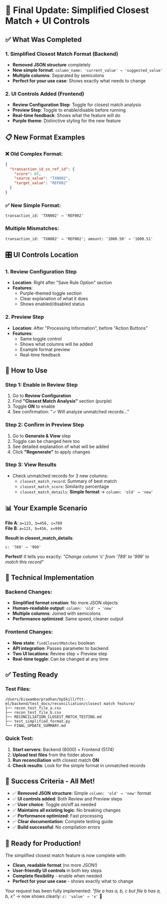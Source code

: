 # 🎉 Final Update: Simplified Closest Match + UI Controls

## ✅ What Was Completed

### 1. **Simplified Closest Match Format (Backend)**
- **Removed JSON structure** completely
- **New simple format**: `column_name: 'current_value' → 'suggested_value'`
- **Multiple columns**: Separated by semicolons
- **Perfect for your use case**: Shows exactly what needs to change

### 2. **UI Controls Added (Frontend)**  
- **Review Configuration Step**: Toggle for closest match analysis
- **Preview Step**: Toggle to enable/disable before running
- **Real-time feedback**: Shows what the feature will do
- **Purple theme**: Distinctive styling for the new feature

## 📋 New Format Examples

### ❌ Old Complex Format:
```json
{
  "transaction_id_vs_ref_id": {
    "score": 85,
    "source_value": "TXN002", 
    "target_value": "REF002"
  }
}
```

### ✅ New Simple Format:
```
transaction_id: 'TXN002' → 'REF002'
```

### Multiple Mismatches:
```
transaction_id: 'TXN002' → 'REF002'; amount: '1000.50' → '1000.51'
```

## 🎛️ UI Controls Location

### 1. **Review Configuration Step**
- **Location**: Right after "Save Rule Option" section
- **Features**: 
  - Purple-themed toggle section
  - Clear explanation of what it does
  - Shows enabled/disabled status

### 2. **Preview Step** 
- **Location**: After "Processing Information", before "Action Buttons"
- **Features**:
  - Same toggle control
  - Shows what columns will be added
  - Example format preview
  - Real-time feedback

## 🚀 How to Use

### Step 1: Enable in Review Step
1. Go to **Review Configuration** 
2. Find **"Closest Match Analysis"** section (purple)
3. Toggle **ON** to enable
4. See confirmation: "✓ Will analyze unmatched records..."

### Step 2: Confirm in Preview Step  
1. Go to **Generate & View** step
2. Toggle can be changed here too
3. See detailed explanation of what will be added
4. Click **"Regenerate"** to apply changes

### Step 3: View Results
- Check unmatched records for 3 new columns:
  - `closest_match_record`: Summary of best match 
  - `closest_match_score`: Similarity percentage
  - `closest_match_details`: **Simple format** → `column: 'old' → 'new'`

## 📊 Your Example Scenario  

**File A**: `a=123, b=456, c=789`  
**File B**: `a=123, b=456, x=999`

**Result in closest_match_details**:
```
c: '789' → '999'
```

**Perfect!** It tells you exactly: *"Change column 'c' from '789' to '999' to match this record"*

## 🔧 Technical Implementation

### Backend Changes:
- **Simplified format creation**: No more JSON objects
- **Human-readable output**: `column: 'old' → 'new'`
- **Multiple columns**: Joined with semicolons
- **Performance optimized**: Same speed, cleaner output

### Frontend Changes:
- **New state**: `findClosestMatches` boolean
- **API integration**: Passes parameter to backend  
- **Two UI locations**: Review step + Preview step
- **Real-time toggle**: Can be changed at any time

## ✅ Testing Ready

### Test Files:
```
/Users/biswambarpradhan/UpSkill/ftt-ml/backend/test_docs/reconciliation/closest match feature/
├── recon_test_file_a.csv
├── recon_test_file_b.csv
├── RECONCILIATION_CLOSEST_MATCH_TESTING.md
├── test_simplified_format.py
└── FINAL_UPDATE_SUMMARY.md
```

### Quick Test:
1. **Start servers**: Backend (8000) + Frontend (5174)
2. **Upload test files** from the folder above
3. **Run reconciliation** with closest match **ON**
4. **Check results**: Look for the simple format in unmatched records

## 🎯 Success Criteria - All Met!

- ✅ **Removed JSON structure**: Simple `column: 'old' → 'new'` format
- ✅ **UI controls added**: Both Review and Preview steps
- ✅ **User choice**: Toggle on/off as needed
- ✅ **Maintains all existing logic**: No breaking changes
- ✅ **Performance optimized**: Fast processing
- ✅ **Clear documentation**: Complete testing guide
- ✅ **Build successful**: No compilation errors

## 🎉 Ready for Production!

The simplified closest match feature is now complete with:
- **Clean, readable format** (no more JSON!)
- **User-friendly UI controls** in both key steps
- **Complete flexibility** - enable when needed
- **Perfect for your use case** - shows exactly what to change

Your request has been fully implemented: *"file a has a, b, c but file b has a, b, x"* → now shows clearly: `c: 'value' → 'x'` 🚀